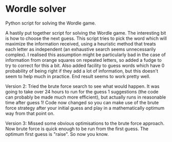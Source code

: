 # Wordle solver
Python script for solving the Wordle game.

A hastily put together script for solving the Wordle game. The interesting bit is how to choose the next guess. This script tries to pick the word which will maximize the information received, using a heuristic method that treats each letter as independent (an exhaustive search seems unnecessarily complex). I realised this assumption might be particularly bad in the case of information from orange squares on repeated letters, so added a fudge to try to correct for this a bit. Also added facility to guess words which have 0 probability of being right if they add a lot of information, but this doesn't seem to help much in practice. End result seems to work pretty well.

Version 2: Tried the brute force search to see what would happen. It was going to take over 24 hours to run for the guess 1 suggestions (the code can probably be made much more efficient), but actually runs in reasonable time after guess 1! Code now changed so you can make use of the brute force strategy after your initial guess and play in a mathematically optimum way from that point on.

Version 3: Missed some obvious optimisations to the brute force approach. Now brute force is quick enough to be run from the first guess. The optimum first guess is "raise". So now you know.


